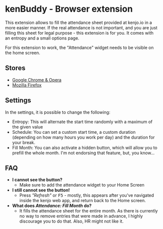 # kenBuddy - Browser extension
This extension allows to fill the attendance sheet provided at kenjo.io in a more easier manner. If the real attendance is not important, and you are just filling this sheet for legal purpose - this extension is for you. It comes with an entropy and a small options page.

For this extension to work, the "Attendance" widget needs to be visible on the home screen.

## Stores
- [Google Chrome & Opera][google-store]
- [Mozilla Firefox][firefox-store]

## Settings
In the settings, it is possible to change the following:
- Entropy: This will alternate the start time randomly with a maximum of the given value
- Schedule: You can set a custom start time, a custom duration (depending on how many hours you work per day) and the duration for your break.
- Fill Month: You can also activate a hidden button, which will allow you to prefill the whole month. I'm not endorsing that feature, but, you know...

## FAQ
- **I cannot see the button?**
    - Make sure to add the attendance widget to your Home Screen
- **I still cannot see the button!**
    - Press _"Refresh"_ or <kbd>F5</kbd> - mostly, this appears after you've navigated inside the kenjo web app, and return back to the Home screen.
- **What does _Attendance: Fill Month_ do?**
    - It fills the attendance sheet for the entire month. As there is currently no way to remove entries that were made in advance, I highly discourage you to do that. Also, HR might not like it.

[google-store]: https://chrome.google.com/webstore/detail/kenone/fdalhlmgbllklibldlbglgnomghicmhm
[firefox-store]: https://addons.mozilla.org/de/firefox/addon/kenone/
